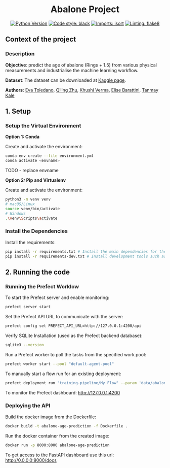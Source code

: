 <div align="center">

# Abalone Project

[![Python Version](https://img.shields.io/badge/python-3.10-blue.svg)]()
[![Code style: black](https://img.shields.io/badge/code%20style-black-000000.svg)](https://github.com/psf/black)
[![Imports: isort](https://img.shields.io/badge/%20imports-isort-%231674b1?style=flat&labelColor=ef8336)](https://pycqa.github.io/isort/)
[![Linting: flake8](https://img.shields.io/badge/linting-flake8-yellowgreen.svg)](https://flake8.pycqa.org/)

</div>

## Context of the project

### Description

**Objective**: predict the age of abalone (Rings + 1.5) from various physical measurements and industrialise the machine learning workflow.

**Dataset**: The dataset can be downloaded at [Kaggle page](https://www.kaggle.com/datasets/rodolfomendes/abalone-dataset).

**Authors**: [Eva Toledano](https://github.com/eva-toledano), [Qiling Zhu](https://github.com/qly0923), [Khushi Verma](https://github.com/khushiverma12
), [Elise Barattini](https://github.com/ebarattini), [Tanmay Kale](https://github.com/Cubestormer-IV)

## 1. Setup
### Setup the Virtual Environment

**Option 1: Conda**

Create and activate the environment:
```bash
conda env create --file environment.yml
conda activate <envname>
```
TODO - replace envname

**Option 2: Pip and Virtualenv**

Create and activate the environment:
```bash
python3 -m venv venv
# macOS/Linux
source venv/bin/activate
# Windows
.\venv\Scripts\activate
```

### Install the Dependencies

Install the requirements:
```bash
pip install -r requirements.txt # Install the main dependencies for the project
pip install -r requirements-dev.txt # Install development tools such as flake8, black

```


## 2. Running the code
### Running the Prefect Worklow
To start the Prefect server and enable monitoring:
```bash
prefect server start
```

Set the Prefect API URL to communicate with the server:
```bash
prefect config set PREFECT_API_URL=http://127.0.0.1:4200/api
```

Verify SQLite Installation (used as the Prefect backend database):
```bash
sqlite3 --version
```

Run a Prefect worker to poll the tasks from the specified work pool:
```bash
prefect worker start --pool "default-agent-pool"
```

To manually start a flow run for an existing deployment:
```bash
prefect deployment run "training-pipeline/My Flow" --param 'data/abalone.csv'
```

To monitor the Prefect dashboard: http://127.0.0.1:4200


### Deploying the API

Build the docker image from the Dockerfile:
```bash
docker build -t abalone-age-prediction -f Dockerfile .
```

Run the docker container from the created image:
```bash
docker run -p 8000:8000 abalone-age-prediction
```

To get access to the FastAPI dashboard use this url: http://0.0.0.0:8000/docs
